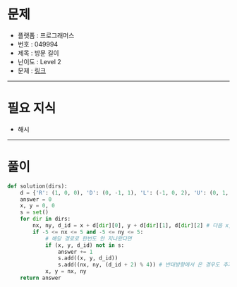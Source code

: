 # 문제
- 플랫폼 : 프로그래머스
- 번호 : 049994
- 제목 : 방문 길이
- 난이도 : Level 2
- 문제 : <a href="https://school.programmers.co.kr/learn/courses/30/lessons/49994" target="_blank">링크</a>

---

# 필요 지식
- 해시

---

# 풀이
```python
def solution(dirs):
    d = {'R': (1, 0, 0), 'D': (0, -1, 1), 'L': (-1, 0, 2), 'U': (0, 1, 3)} # x 방향값, y 방향값, 방향을 가리키는 정수 식별자
    answer = 0
    x, y = 0, 0
    s = set()
    for dir in dirs:
        nx, ny, d_id = x + d[dir][0], y + d[dir][1], d[dir][2] # 다음 x, 다음 y, 방향 정수 식별자
        if -5 <= nx <= 5 and -5 <= ny <= 5:
            # 해당 경로로 한번도 안 지나왔다면
            if (x, y, d_id) not in s:
                answer += 1
                s.add((x, y, d_id))
                s.add((nx, ny, (d_id + 2) % 4)) # 반대방향에서 온 경우도 추가, (d_id + 2)%4 를 하면 반대 방향
            x, y = nx, ny
    return answer
```
